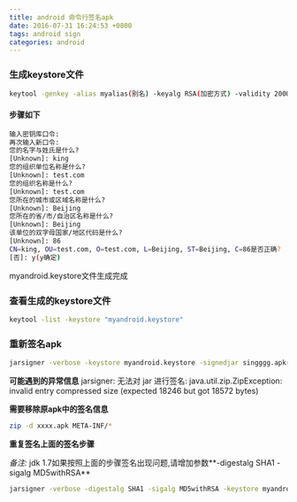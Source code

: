```yaml
---
title: android 命令行签名apk
date: 2016-07-31 16:24:53 +0800
tags: android sign
categories: android
---
```


### **生成keystore文件**

``` bash
keytool -genkey -alias myalias(别名) -keyalg RSA(加密方式) -validity 20000(有效时间，单位天) -keystore myandroid.keystore(文件名)
``` 

#### **步骤如下**
``` bash
输入密钥库口令:
再次输入新口令:
您的名字与姓氏是什么?
[Unknown]: king
您的组织单位名称是什么?
[Unknown]: test.com
您的组织名称是什么?
[Unknown]: test.com
您所在的城市或区域名称是什么?
[Unknown]: Beijing
您所在的省/市/自治区名称是什么?
[Unknown]: Beijing
该单位的双字母国家/地区代码是什么?
[Unknown]: 86
CN=king, OU=test.com, O=test.com, L=Beijing, ST=Beijing, C=86是否正确?
[否]: y(y确定)

``` 

myandroid.keystore文件生成完成


### **查看生成的keystore文件**

``` bash
keytool -list -keystore "myandroid.keystore"
``` 

### **重新签名apk**
``` bash
jarsigner -verbose -keystore myandroid.keystore -signedjar singggg.apk(签名输出apk) unsign.apk(被签名apk) myalias(别名)
``` 

**可能遇到的异常信息**
jarsigner: 无法对 jar 进行签名: java.util.zip.ZipException: invalid entry compressed size (expected 18246 but got 18572 bytes)

**需要移除原apk中的签名信息**
``` bash
zip -d xxxx.apk META-INF/*
``` 
**重复签名上面的签名步骤**

*备注:* jdk 1.7如果按照上面的步骤签名出现问题,请增加参数**-digestalg SHA1 -sigalg MD5withRSA**
``` bash
jarsigner -verbose -digestalg SHA1 -sigalg MD5withRSA -keystore myandroid.keystore -signedjar singggg.apk(签名输出apk) unsign.apk(被签名apk) myalias(别名)
``` 

